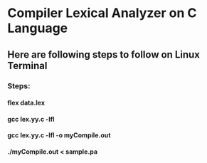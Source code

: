 # Compiler Lexical Analyzer on C Language

## Here are following steps to follow on Linux Terminal

### Steps:

#### flex data.lex
#### gcc lex.yy.c -lfl
#### gcc lex.yy.c -lfl -o myCompile.out
#### ./myCompile.out < sample.pa

